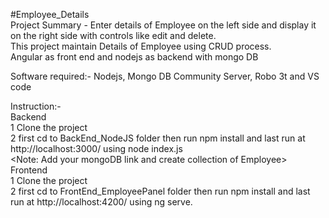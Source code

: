 #Employee_Details<br>
Project Summary - Enter details of Employee on the left side and display it on the right side with controls like edit and delete.<br> 
This project maintain Details of Employee using CRUD process.<br>
Angular as front end and nodejs as backend with mongo DB<br>

Software required:- Nodejs, Mongo DB Community Server, Robo 3t and VS code<br>

Instruction:-<br>
Backend<br>
1 Clone the project<br>
2 first cd to BackEnd_NodeJS folder then run npm install and last run at http://localhost:3000/ using node index.js<br>
<Note: Add your mongoDB link and create collection of Employee><br>
Frontend<br>
1 Clone the project<br>
2 first cd to FrontEnd_EmployeePanel folder then run npm install and last run at http://localhost:4200/ using ng serve.

